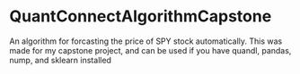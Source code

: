 # QuantConnectAlgorithmCapstone
An algorithm for forcasting the price of SPY stock automatically.
This was made for my capstone project, and can be used if you have quandl, pandas, nump, and sklearn installed

